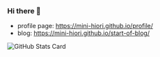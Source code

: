 ### Hi there 👋
- profile page: https://mini-hiori.github.io/profile/
- blog: https://mini-hiori.github.io/start-of-blog/

![GitHub Stats Card](https://github-readme-stats.vercel.app/api?username=mini-hiori&show_icons=true)

<!--
**mini-hiori/mini-hiori** is a ✨ _special_ ✨ repository because its `README.md` (this file) appears on your GitHub profile.

Here are some ideas to get you started:

- 🔭 I’m currently working on ...
- 🌱 I’m currently learning ...
- 👯 I’m looking to collaborate on ...
- 🤔 I’m looking for help with ...
- 💬 Ask me about ...
- 📫 How to reach me: ...
- 😄 Pronouns: ...
- ⚡ Fun fact: ...
-->
